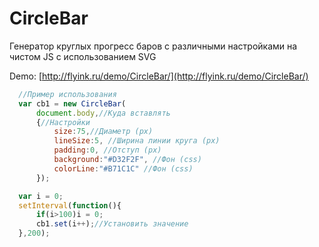 # CircleBar
Генератор круглых прогресс баров с различными настройками на чистом JS с использованием SVG 

Demo: [http://flyink.ru/demo/CircleBar/](http://flyink.ru/demo/CircleBar/)

```javascript
  //Пример использования
  var cb1 = new CircleBar(
      document.body,//Куда вставлять
      {//Настройки
          size:75,//Диаметр (px)
          lineSize:5, //Ширина линии круга (px)
          padding:0, //Отступ (px)
          background:"#D32F2F", //Фон (css)
          colorLine:"#B71C1C" //Фон (css)
      });

  var i = 0;
  setInterval(function(){
      if(i>100)i = 0;
      cb1.set(i++);//Установить значение
  },200);
```

